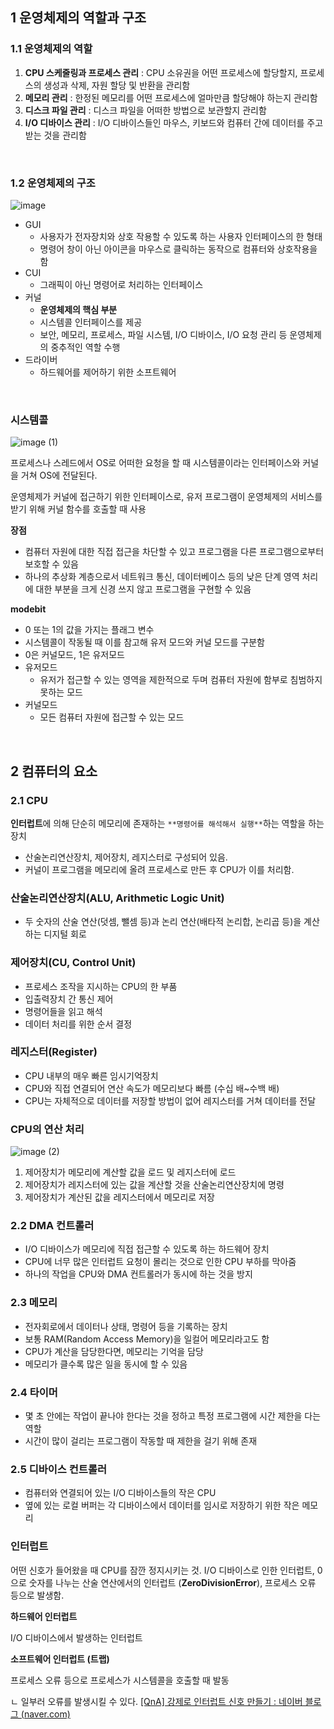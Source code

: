 ## 1 운영체제의 역할과 구조

### 1.1 운영체제의 역할

1. **CPU 스케줄링과 프로세스 관리** : CPU 소유권을 어떤 프로세스에 할당할지, 프로세스의 생성과 삭제, 자원 할당 및 반환을 관리함
2. **메모리 관리** : 한정된 메모리를 어떤 프로세스에 얼마만큼 할당해야 하는지 관리함
3. **디스크 파일 관리** : 디스크 파일을 어떠한 방법으로 보관할지 관리함
4. **I/O 디바이스 관리** : I/O 디바이스들인 마우스, 키보드와 컴퓨터 간에 데이터를 주고받는 것을 관리함

<br>

### 1.2 운영체제의 구조

![image](https://github.com/ganjisriver/Computer-Science/assets/109566855/7fd973dd-d0b9-49be-b4bd-b3c59b044e3e)

- GUI
  - 사용자가 전자장치와 상호 작용할 수 있도록 하는 사용자 인터페이스의 한 형태
  - 명령어 창이 아닌 아이콘을 마우스로 클릭하는 동작으로 컴퓨터와 상호작용을 함
- CUI
  - 그래픽이 아닌 명령어로 처리하는 인터페이스
- 커널
  - **운영체제의 핵심 부분**
  - 시스템콜 인터페이스를 제공
  - 보안, 메모리, 프로세스, 파일 시스템, I/O 디바이스, I/O 요청 관리 등 운영체제의 중추적인 역할 수행
- 드라이버
  - 하드웨어를 제어하기 위한 소프트웨어

<br>

### 시스템콜

![image (1)](https://github.com/ganjisriver/Computer-Science/assets/109566855/97442c14-5b9b-4051-b5f4-6c03f02ec699)

프로세스나 스레드에서 OS로 어떠한 요청을 할 때 시스템콜이라는 인터페이스와 커널을 거쳐 OS에 전달된다.

운영체제가 커널에 접근하기 위한 인터페이스로, 유저 프로그램이 운영체제의 서비스를 받기 위해 커널 함수를 호출할 때 사용

**장점**

- 컴퓨터 자원에 대한 직접 접근을 차단할 수 있고 프로그램을 다른 프로그램으로부터 보호할 수 있음
- 하나의 추상화 계층으로서 네트워크 통신, 데이터베이스 등의 낮은 단계 영역 처리에 대한 부분을 크게 신경 쓰지 않고 프로그램을 구현할 수 있음

**modebit**

- 0 또는 1의 값을 가지는 플래그 변수
- 시스템콜이 작동될 때 이를 참고해 유저 모드와 커널 모드를 구분함
- 0은 커널모드, 1은 유저모드
- 유저모드
  - 유저가 접근할 수 있는 영역을 제한적으로 두며 컴퓨터 자원에 함부로 침범하지 못하는 모드
- 커널모드
  - 모든 컴퓨터 자원에 접근할 수 있는 모드

<br>

## 2 컴퓨터의 요소

### 2.1 CPU

**인터럽트**에 의해 단순히 메모리에 존재하는 `**명령어를 해석해서 실행**`하는 역할을 하는 장치

- 산술논리연산장치, 제어장치, 레지스터로 구성되어 있음.
- 커널이 프로그램을 메모리에 올려 프로세스로 만든 후 CPU가 이를 처리함.

### 산술논리연산장치(ALU, Arithmetic Logic Unit)

- 두 숫자의 산술 연산(덧셈, 뺄셈 등)과 논리 연산(배타적 논리합, 논리곱 등)을 계산하는 디지털 회로

### 제어장치(CU, Control Unit)

- 프로세스 조작을 지시하는 CPU의 한 부품
- 입출력장치 간 통신 제어
- 명령어들을 읽고 해석
- 데이터 처리를 위한 순서 결정

### 레지스터(Register)

- CPU 내부의 매우 빠른 임시기억장치
- CPU와 직접 연결되어 연산 속도가 메모리보다 빠름 (수십 배~수백 배)
- CPU는 자체적으로 데이터를 저장할 방법이 없어 레지스터를 거쳐 데이터를 전달

### CPU의 연산 처리

![image (2)](https://github.com/ganjisriver/Computer-Science/assets/109566855/4ede5137-cf85-44e3-9ac2-3f23d55e8927)

1. 제어장치가 메모리에 계산할 값을 로드 및 레지스터에 로드
2. 제어장치가 레지스터에 있는 값을 계산할 것을 산술논리연산장치에 명령
3. 제어장치가 계산된 값을 레지스터에서 메모리로 저장

### 2.2 DMA 컨트롤러

- I/O 디바이스가 메모리에 직접 접근할 수 있도록 하는 하드웨어 장치
- CPU에 너무 많은 인터럽트 요청이 몰리는 것으로 인한 CPU 부하를 막아줌
- 하나의 작업을 CPU와 DMA 컨트롤러가 동시에 하는 것을 방지

### 2.3 메모리

- 전자회로에서 데이터나 상태, 명령어 등을 기록하는 장치
- 보통 RAM(Random Access Memory)을 일컬어 메모리라고도 함
- CPU가 계산을 담당한다면, 메모리는 기억을 담당
- 메모리가 클수록 많은 일을 동시에 할 수 있음

### 2.4 타이머

- 몇 초 안에는 작업이 끝나야 한다는 것을 정하고 특정 프로그램에 시간 제한을 다는 역할
- 시간이 많이 걸리는 프로그램이 작동할 때 제한을 걸기 위해 존재

### 2.5 디바이스 컨트롤러

- 컴퓨터와 연결되어 있는 I/O 디바이스들의 작은 CPU
- 옆에 있는 로컬 버퍼는 각 디바이스에서 데이터를 임시로 저장하기 위한 작은 메모리

### 인터럽트

어떤 신호가 들어왔을 때 CPU를 잠깐 정지시키는 것. I/O 디바이스로 인한 인터럽트, 0으로 숫자를 나누는 산술 연산에서의 인터럽트 (**ZeroDivisionError**), 프로세스 오류 등으로 발생함.

**하드웨어 인터럽트**

I/O 디바이스에서 발생하는 인터럽트

**소프트웨어 인터럽트 (트랩)**

프로세스 오류 등으로 프로세스가 시스템콜을 호출할 때 발동

ㄴ 일부러 오류를 발생시킬 수 있다. [[QnA] 강제로 인터럽트 신호 만들기 : 네이버 블로그 (naver.com)](https://m.blog.naver.com/PostView.naver?isHttpsRedirect=true&blogId=yuyyulee&logNo=220715097439)

